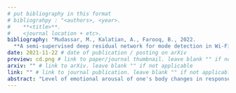 ```yaml
---
# put bibliography in this format
# bibliograhpy : "<authors>, <year>.
#    **<title>**.
#    <journal location + etc>.
bibliography: "Mudassar, M., Kalatian, A., Farooq, B., 2022.
  **A semi-supervised deep residual network for mode detection in Wi-Fi signals**. Collective Dynamics." # surround Title with **<title>**
date: 2021-11-22 # date of publication / posting on arXiv
preview: cd.png # link to paper/journal thumbnail. leave blank "" if not applicable
arxiv: "" # link to arXiv. leave blank "" if not applicable
link: "" # link to journal publication. leave blank "" if not applicable
abstract: "Level of emotional arousal of one's body changes in response to external stimuli in an environment. Given the risks involved while crossing streets, particularly at unsignalized mid-block crosswalks, one can expect a change in the stress level of pedestrians. In this study, we investigate the levels and changes in pedestrian stress, under different road crossing scenarios in immersive virtual reality. To measure stress level of pedestrians, we used Galvanic Skin Response (GSR) sensors. To collect the required data for the model, Virtual Immersive Reality Environment (VIRE) tool is used, which enables us to measure participants' stress levels in a controlled environment. The results suggested that the density of vehicles has a positive effect, meaning as the density of vehicles increases, so does the stress level for pedestrians. It was noted that younger pedestrians have a lower amount of stress when crossing as compared to older pedestrians which have higher amounts of stress. Geometric variables have an impact on the stress level of pedestrians. The greater the number of lanes the greater the observed stress, which is due to the crossing distance increasing, while the walking speed remains the same."
---
```

